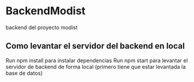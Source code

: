 # BackendModist
backend del proyecto modist

## Como levantar el servidor del backend en local
Run npm install para instalar dependencias
Run npm start para levantar el servidor de backend de forma local (primero tiene que estar levantada la base de datos)



